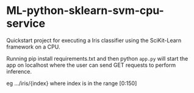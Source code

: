 # ML-python-sklearn-svm-cpu-service

Quickstart project for executing a Iris classifier using the SciKit-Learn framework on a CPU.

Running pip install requirements.txt and then python `app.py` will start the app on localhost where the user can send GET requests to perform inference.

eg .../iris/{index} where index is in the range [0:150]
